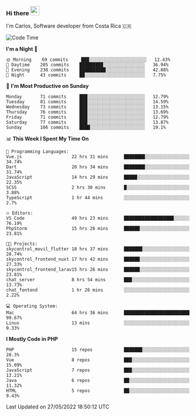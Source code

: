 ### Hi there <img src="https://media.giphy.com/media/hvRJCLFzcasrR4ia7z/giphy.gif" width="25px">

I'm Carlos, Software developer from Costa Rica 🇨🇷

<!--START_SECTION:waka-->
![Code Time](http://img.shields.io/badge/Code%20Time-0%20secs-blue)

**I'm a Night 🦉** 

```text
🌞 Morning    69 commits     ███░░░░░░░░░░░░░░░░░░░░░░   12.43% 
🌆 Daytime    205 commits    █████████░░░░░░░░░░░░░░░░   36.94% 
🌃 Evening    238 commits    ██████████░░░░░░░░░░░░░░░   42.88% 
🌙 Night      43 commits     ██░░░░░░░░░░░░░░░░░░░░░░░   7.75%

```
📅 **I'm Most Productive on Sunday** 

```text
Monday       71 commits     ███░░░░░░░░░░░░░░░░░░░░░░   12.79% 
Tuesday      81 commits     ███░░░░░░░░░░░░░░░░░░░░░░   14.59% 
Wednesday    73 commits     ███░░░░░░░░░░░░░░░░░░░░░░   13.15% 
Thursday     76 commits     ███░░░░░░░░░░░░░░░░░░░░░░   13.69% 
Friday       71 commits     ███░░░░░░░░░░░░░░░░░░░░░░   12.79% 
Saturday     77 commits     ███░░░░░░░░░░░░░░░░░░░░░░   13.87% 
Sunday       106 commits    ████░░░░░░░░░░░░░░░░░░░░░   19.1%

```


📊 **This Week I Spent My Time On** 

```text
💬 Programming Languages: 
Vue.js                   22 hrs 31 mins      ████████░░░░░░░░░░░░░░░░░   34.74% 
Dart                     20 hrs 34 mins      ████████░░░░░░░░░░░░░░░░░   31.74% 
JavaScript               14 hrs 29 mins      █████░░░░░░░░░░░░░░░░░░░░   22.35% 
SCSS                     2 hrs 30 mins       █░░░░░░░░░░░░░░░░░░░░░░░░   3.88% 
TypeScript               1 hr 44 mins        ░░░░░░░░░░░░░░░░░░░░░░░░░   2.7%

🔥 Editors: 
VS Code                  49 hrs 23 mins      ███████████████████░░░░░░   76.19% 
PhpStorm                 15 hrs 26 mins      ██████░░░░░░░░░░░░░░░░░░░   23.81%

🐱‍💻 Projects: 
skycontrol_movil_flutter 18 hrs 37 mins      ███████░░░░░░░░░░░░░░░░░░   28.74% 
skycontrol_frontend_nuxt 17 hrs 42 mins      ██████░░░░░░░░░░░░░░░░░░░   27.33% 
skycontrol_frontend_larav15 hrs 26 mins      ██████░░░░░░░░░░░░░░░░░░░   23.81% 
chat_server              8 hrs 54 mins       ███░░░░░░░░░░░░░░░░░░░░░░   13.73% 
chat_fontend             1 hr 26 mins        ░░░░░░░░░░░░░░░░░░░░░░░░░   2.22%

💻 Operating System: 
Mac                      64 hrs 36 mins      █████████████████████████   99.67% 
Linux                    13 mins             ░░░░░░░░░░░░░░░░░░░░░░░░░   0.33%

```

**I Mostly Code in PHP** 

```text
PHP                      15 repos            ███████░░░░░░░░░░░░░░░░░░   28.3% 
Vue                      8 repos             ███░░░░░░░░░░░░░░░░░░░░░░   15.09% 
JavaScript               7 repos             ███░░░░░░░░░░░░░░░░░░░░░░   13.21% 
Java                     6 repos             ██░░░░░░░░░░░░░░░░░░░░░░░   11.32% 
HTML                     5 repos             ██░░░░░░░░░░░░░░░░░░░░░░░   9.43%

```



 Last Updated on 27/05/2022 18:50:12 UTC
<!--END_SECTION:waka-->
